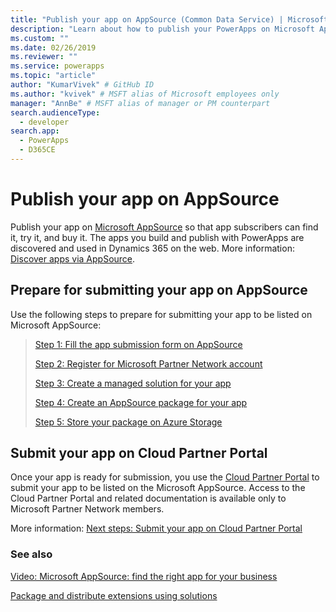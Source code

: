 ```yaml
---
title: "Publish your app on AppSource (Common Data Service) | Microsoft Docs" # Intent and product brand in a unique string of 43-59 chars including spaces
description: "Learn about how to publish your PowerApps on Microsoft AppSource so that subscribers can find it, try it, and buy it." # 115-145 characters including spaces. This abstract displays in the search result.
ms.custom: ""
ms.date: 02/26/2019
ms.reviewer: ""
ms.service: powerapps
ms.topic: "article"
author: "KumarVivek" # GitHub ID
ms.author: "kvivek" # MSFT alias of Microsoft employees only
manager: "AnnBe" # MSFT alias of manager or PM counterpart
search.audienceType: 
  - developer
search.app: 
  - PowerApps
  - D365CE
---
```

# Publish your app on AppSource

Publish your app on [Microsoft AppSource](https://appsource.microsoft.com) so that app subscribers can find it, try it, and buy it. The apps you build and publish with PowerApps are discovered and used in Dynamics 365 on the web. More information: [Discover apps via AppSource](/powerapps/user/app-source). 

## Prepare for submitting your app on AppSource

Use the following steps to prepare for submitting your app to be listed on Microsoft AppSource:

> [Step 1: Fill the app submission form on AppSource](fill-app-submission-form-appsource.md)
> 
> [Step 2: Register for Microsoft Partner Network account](register-microsoft-partner-network.md)
> 
> [Step 3: Create a managed solution for your app](create-solution-app-appsource.md)
> 
> [Step 4: Create an AppSource package for your app](create-package-app-appsource.md)
> 
> [Step 5: Store your package on Azure Storage](store-appsource-package-azure-storage.md)

## Submit your app on Cloud Partner Portal

Once your app is ready for submission, you use the [Cloud Partner Portal](https://cloudpartner.azure.com) to submit your app to be listed on the Microsoft AppSource. Access to the Cloud Partner Portal and related documentation is available only to Microsoft Partner Network members.

More information: [Next steps: Submit your app on Cloud Partner Portal](next-steps-submit-app-cloud-partner-portal.md)
  
 <!--If your app is a good fit, please proceed to the next step to submit your app. The specific process for this may change over time, but at the time this was written the process consists of a form where you will let us know about your app and how to contact you. After that, someone will contact you and help lead you through the process of registering your app.  
  
   
  
 When potential customers click on the listing for your app on AppSource there are different experiences they may have depending on how your app is registered. There are three submission types: *hosted*, *partner-led* and *customer-led*.  
  
-   A *hosted trial* will display a link to allow an interested customer to try your application in a separate hosted environment.  
  
-   A *partner-led trial* is essentially a lead-referral program where the AppSource site will forward information to you about a someone who is interested in your app. A partner led trial is a good choice when your app has solutions with dependencies or is not installed as a [!INCLUDE[pn_dynamics_crm](../includes/pn-dynamics-crm.md)] solution.  
  
-   A *customer-led trial* is where the customer will have the opportunity to install your application into their [!INCLUDE[pn_dynamics_crm_online](../includes/pn-dynamics-crm-online.md)] organization.  
  
## Certification process for customer-led trial offer  
 The customer-led trial offer has the most rigorous certification process. For a customer-led trial you will need to create a [!INCLUDE[pn_dynamics_crm](../includes/pn-dynamics-crm.md)] Package. A [!INCLUDE[pn_dynamics_crm](../includes/pn-dynamics-crm.md)] package is a setup package for deploying [!INCLUDE[pn_dynamics_crm](../includes/pn-dynamics-crm.md)] solutions, data and executing install and upgrade operations on an instance of [!INCLUDE[pn_dynamics_crm](../includes/pn-dynamics-crm.md)]. This allows for the automation of installation tasks to support deploying an application into the customer's [!INCLUDE[pn_dynamics_crm](../includes/pn-dynamics-crm.md)] environment. Creating [!INCLUDE[pn_dynamics_crm](../includes/pn-dynamics-crm.md)] packages is identical to creating packages for the [!INCLUDE[pn_package_deployer_long](../includes/pn-package-deployer-long.md)] with a few additional steps. More information: [Create packages for the Dynamics 365 Package Deployer](create-packages-package-deployer.md)  
  
 When submitting a [!INCLUDE[pn_dynamics_crm](../includes/pn-dynamics-crm.md)] Package for a customer-led trial please be aware of the following:  
  
-   Your [!INCLUDE[pn_dynamics_crm](../includes/pn-dynamics-crm.md)] Package will be tested to make sure that it only uses supported extensibility methods as documented in the [!INCLUDE [pn-sdk](../includes/pn-sdk.md)].  
  
-   With your [!INCLUDE[pn_dynamics_crm](../includes/pn-dynamics-crm.md)] Package you will need to provide a number of test cases and use cases which will be reviewed as part of the certification process.-->  
  
### See also  
[Video: Microsoft AppSource: find the right app for your business](https://youtu.be/hpq_Y9LuIB8)

[Package and distribute extensions using solutions](/dynamics365/customer-engagement/developer/package-distribute-extensions-use-solutions) 
